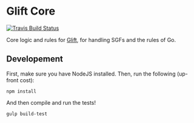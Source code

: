 # Glift Core

[![Travis Build Status](https://travis-ci.org/Kashomon/glift-core.svg?branch=master)](https://travis-ci.org/Kashomon/glift-core)

Core logic and rules for [Glift](https://github.com/Kashomon/glift), for
handling SGFs and the rules of Go.

## Developement

First, make sure you have NodeJS installed. Then, run the following (up-front cost):

```shell
npm install
```

And then compile and run the tests!

```
gulp build-test
```
